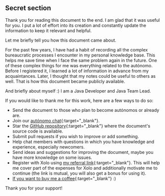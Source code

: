 ## Secret section

Thank you for reading this document to the end. I am glad that it was useful for you. I put a lot of effort into its
creation and constantly update the information to keep it relevant and helpful.

Let me briefly tell you how this document came about.

For the past few years, I have had a habit of recording all the complex bureaucratic processes I encounter in my
personal knowledge base. This helps me save time when I face the same problem again in the future. One of these complex
things for me was everything related to the autónomo. Before I registered it, I learned a lot of information in advance
from my acquaintances. Later, I thought that my notes could be useful to others as well. That is how this document
became publicly available.

And briefly about myself :) I am a Java Developer and Java Team Lead.

If you would like to thank me for this work, here are a few ways to do so:

- Send the document to those who plan to become autónomos or already are.
- Join our [autónomo chat](https://bit.ly/it-autonomos-spain-eng){:target="_blank"}.
- Star the [GitHub repository](https://bit.ly/it-autonomos-github){:target="_blank"} where the document's source code is
  available.
- Submit pull requests if you wish to improve or add something.
- Help chat members with questions in which you have knowledge and experience, especially newcomers.
- Send ideas and suggestions for improving the document, maybe you have more knowledge on some issues.
- Register with Xolo using [my referral link](https://bit.ly/xolosignup){:target="_blank"}. This will help me cover part
  of the expenses for Xolo and additionally motivate me to continue (the link is mutual, you will also get a bonus for
  using it).
- [If you want to buy me a coffee](https://bit.ly/buy-coffee-v112263){:target="_blank"} :)

Thank you for your support!
